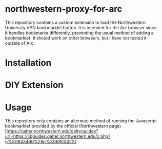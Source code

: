 # northwestern-proxy-for-arc
This repository contains a custom extension to load the Northwestern University VPN bookmarklet button. It is intended for the Arc browser since it handles bookmarks differently, preventing the usual method of adding a bookmarklet. It should work on other browsers, but I have not tested it outside of Arc.

# Installation

# DIY Extension

# Usage
This repository only contains an alternate method of running the Javascript bookmarklet provided by the official (Northwestern page)[https://galter.northwestern.edu/galterguides?url=https://libguides.galter.northwestern.edu/c.php?g%3D943466%26p%3D6800422]. 
